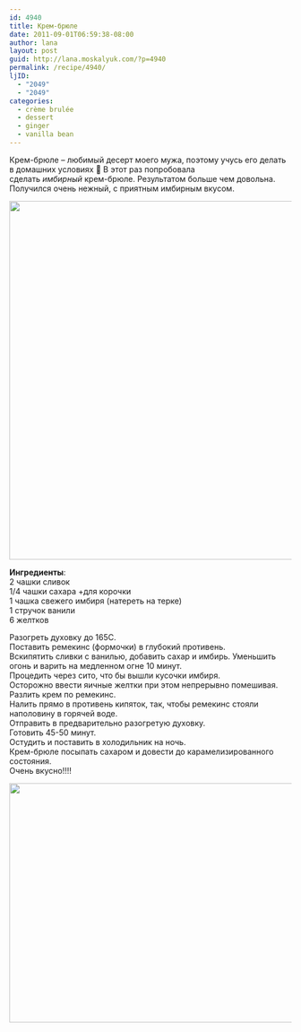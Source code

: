 ```yaml
---
id: 4940
title: Крем-брюле
date: 2011-09-01T06:59:38-08:00
author: lana
layout: post
guid: http://lana.moskalyuk.com/?p=4940
permalink: /recipe/4940/
ljID:
  - "2049"
  - "2049"
categories:
  - crème brulée
  - dessert
  - ginger
  - vanilla bean
---
```

Крем-брюле – любимый десерт моего мужа, поэтому учусь его делать в домашних условиях 🙂 В этот раз попробовала сделать _имбирный_ крем-брюле. Результатом больше чем довольна. Получился очень нежный, с приятным имбирным вкусом.

<img loading="lazy" class="alignnone" title="creme brulee" src="http://farm7.static.flickr.com/6184/6103236178_a9d7c41751_z.jpg" alt="" width="605" height="640" /> 

**Ингредиенты**:  
2 чашки сливок  
1/4 чашки сахара +для корочки  
1 чашка свежего имбиря (натереть на терке)  
1 стручок ванили  
6 желтков

Разогреть духовку до 165С.  
Поставить ремекинс (формочки) в глубокий противень.  
Вскипятить сливки с ванилью, добавить сахар и имбирь. Уменьшить огонь и варить на медленном огне 10 минут.  
Процедить через сито, что бы вышли кусочки имбиря.  
Осторожно ввести яичные желтки при этом непрерывно помешивая.  
Разлить крем по ремекинс.  
Налить прямо в противень кипяток, так, чтобы ремекинс стояли наполовину в горячей воде.  
Отправить в предварительно разогретую духовку.  
Готовить 45-50 минут.  
Остудить и поставить в холодильник на ночь.  
Крем-брюле посыпать сахаром и довести до карамелизированного состояния.  
Очень вкусно!!!!

<img loading="lazy" class="alignnone" title="creme brulee" src="http://farm7.static.flickr.com/6089/6103237612_28ab64455d_z.jpg" alt="" width="640" height="427" />